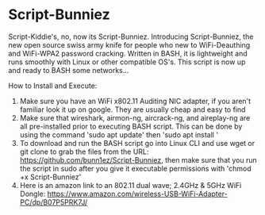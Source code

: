 # Script-Bunniez
Script-Kiddie's, no, now its Script-Bunniez. Introducing Script-Bunniez, the new open source swiss army knife for people who new to WiFi-Deauthing and WiFi-WPA2 password cracking. Written in BASH, it is lightweight and runs smoothly with Linux or other compatible OS's. This script is now up and ready to BASH some networks...

How to Install and Execute:
1. Make sure you have an WiFi x802.11 Auditing NIC adapter, if you aren't familiar look it up on google. They are usually cheap and easy to find
2. Make sure that wireshark, airmon-ng, aircrack-ng, and aireplay-ng are all pre-installed prior to executing BASH script. This can be done by using the command 'sudo apt update' then 'sudo apt install <name>' 
3. To download and run the BASH script go into Linux CLI and use wget or git clone to grab the files from the URL: https://github.com/bunn1ez/Script-Bunniez, then make sure that you run the script in sudo after you give it executable permissions with 'chmod +x Script-Bunniez'
4. Here is an amazon link to an 802.11 dual wave; 2.4GHz & 5GHz WiFi Dongle:
 https://www.amazon.com/wireless-USB-WiFi-Adapter-PC/dp/B07P5PRK7J/
